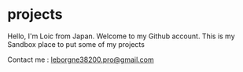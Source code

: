 # projects
Hello, I'm Loic from Japan. Welcome to my Github account.
This is my Sandbox place to put some of my projects

Contact me :  leborgne38200.pro@gmail.com

